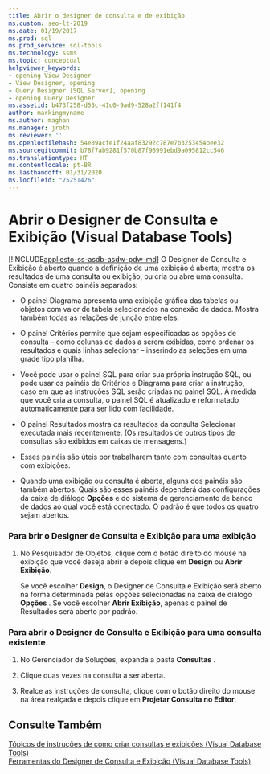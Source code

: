 ```yaml
---
title: Abrir o designer de consulta e de exibição
ms.custom: seo-lt-2019
ms.date: 01/19/2017
ms.prod: sql
ms.prod_service: sql-tools
ms.technology: ssms
ms.topic: conceptual
helpviewer_keywords:
- opening View Designer
- View Designer, opening
- Query Designer [SQL Server], opening
- opening Query Designer
ms.assetid: b473f258-d53c-41c0-9ad9-528a2ff141f4
author: markingmyname
ms.author: maghan
ms.manager: jroth
ms.reviewer: ''
ms.openlocfilehash: 54e89acfe1f24aaf83292c787e7b3253454bee32
ms.sourcegitcommit: b78f7ab9281f570b87f96991ebd9a095812cc546
ms.translationtype: HT
ms.contentlocale: pt-BR
ms.lasthandoff: 01/31/2020
ms.locfileid: "75251426"
---
```

# <a name="open-the-query-and-view-designer-visual-database-tools"></a>Abrir o Designer de Consulta e Exibição (Visual Database Tools)
[!INCLUDE[appliesto-ss-asdb-asdw-pdw-md](../../includes/appliesto-ss-asdb-asdw-pdw-md.md)]
O Designer de Consulta e Exibição é aberto quando a definição de uma exibição é aberta; mostra os resultados de uma consulta ou exibição, ou cria ou abre uma consulta. Consiste em quatro painéis separados:  
  
-   O painel Diagrama apresenta uma exibição gráfica das tabelas ou objetos com valor de tabela selecionados na conexão de dados. Mostra também todas as relações de junção entre eles.  
  
-   O painel Critérios permite que sejam especificadas as opções de consulta – como colunas de dados a serem exibidas, como ordenar os resultados e quais linhas selecionar – inserindo as seleções em uma grade tipo planilha.  
  
-   Você pode usar o painel SQL para criar sua própria instrução SQL, ou pode usar os painéis de Critérios e Diagrama para criar a instrução, caso em que as instruções SQL serão criadas no painel SQL. À medida que você cria a consulta, o painel SQL é atualizado e reformatado automaticamente para ser lido com facilidade.  
  
-   O painel Resultados mostra os resultados da consulta Selecionar executada mais recentemente. (Os resultados de outros tipos de consultas são exibidos em caixas de mensagens.)  
  
-   Esses painéis são úteis por trabalharem tanto com consultas quanto com exibições.  
  
-   Quando uma exibição ou consulta é aberta, alguns dos painéis são também abertos. Quais são esses painéis dependerá das configurações da caixa de diálogo **Opções** e do sistema de gerenciamento de banco de dados ao qual você está conectado. O padrão é que todos os quatro sejam abertos.  
  
### <a name="to-open-the-query-and-view-designer-for-a-view"></a>Para brir o Designer de Consulta e Exibição para uma exibição  
  
1.  No Pesquisador de Objetos, clique com o botão direito do mouse na exibição que você deseja abrir e depois clique em **Design** ou **Abrir Exibição**.  
  
    Se você escolher **Design**, o Designer de Consulta e Exibição será aberto na forma determinada pelas opções selecionadas na caixa de diálogo **Opções** . Se você escolher **Abrir Exibição**, apenas o painel de Resultados será aberto por padrão.  
  
### <a name="to-open-the-query-and-view-designer-for-an-existing-query"></a>Para abrir o Designer de Consulta e Exibição para uma consulta existente  
  
1.  No Gerenciador de Soluções, expanda a pasta **Consultas** .  
  
2.  Clique duas vezes na consulta a ser aberta.  
  
3.  Realce as instruções de consulta, clique com o botão direito do mouse na área realçada e depois clique em **Projetar Consulta no Editor**.  
  
## <a name="see-also"></a>Consulte Também  
[Tópicos de instruções de como criar consultas e exibições &#40;Visual Database Tools&#41;](../../ssms/visual-db-tools/design-queries-and-views-how-to-topics-visual-database-tools.md)  
[Ferramentas do Designer de Consulta e Exibição &#40;Visual Database Tools&#41;](../../ssms/visual-db-tools/query-and-view-designer-tools-visual-database-tools.md)  
  
